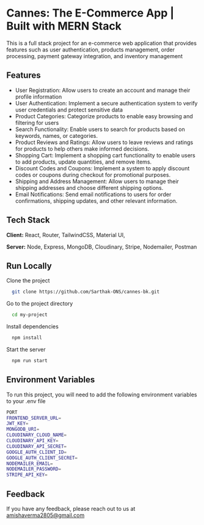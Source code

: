 
# Cannes: The E-Commerce App | Built with MERN Stack

This is a full stack project for an e-commerce web application that provides features such as user authentication, products management, order processing, payment gateway integration, and inventory management


## Features

- User Registration: Allow users to create an account and manage their profile information
- User Authentication: Implement a secure authentication system to verify user credentials and protect sensitive data
- Product Categories: Categorize products to enable easy browsing and filtering for users
- Search Functionality: Enable users to search for products based on keywords, names, or categories.
- Product Reviews and Ratings: Allow users to leave reviews and ratings for products to help others make informed decisions.
- Shopping Cart: Implement a shopping cart functionality to enable users to add products, update quantities, and remove items.
- Discount Codes and Coupons: Implement a system to apply discount codes or coupons during checkout for promotional purposes.
- Shipping and Address Management: Allow users to manage their shipping addresses and choose different shipping options.
- Email Notifications: Send email notifications to users for order confirmations, shipping updates, and other relevant information.


## Tech Stack

**Client:** React, Router, TailwindCSS, Material UI, 


**Server:** Node, Express, MongoDB, Cloudinary, Stripe, Nodemailer, Postman


## Run Locally

Clone the project

```bash
  git clone https://github.com/Sarthak-ONS/cannes-bk.git
```

Go to the project directory

```bash
  cd my-project
```

Install dependencies

```bash
  npm install
```

Start the server

```bash
  npm run start
```


## Environment Variables

To run this project, you will need to add the following environment variables to your .env file

```bash
PORT
FRONTEND_SERVER_URL=
JWT_KEY=
MONGODB_URI=
CLOUDINARY_CLOUD_NAME= 
CLOUDINARY_API_KEY=
CLOUDINARY_API_SECRET=
GOOGLE_AUTH_CLIENT_ID=
GOOGLE_AUTH_CLIENT_SECRET=
NODEMAILER_EMAIL=
NODEMAILER_PASSWORD=
STRIPE_API_KEY=

```



## Feedback

If you have any feedback, please reach out to us at amishaverma2805@gmail.com

